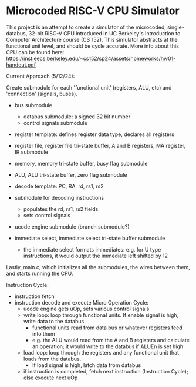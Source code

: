 # Microcoded RISC-V CPU Simulator

This project is an attempt to create a simulator of the microcoded, single-databus, 32-bit RISC-V CPU introduced in UC Berkeley's Introduction to Computer Architecture course (CS 152). This simulator abstracts at the functional unit level, and should be cycle accurate. More info about this CPU can be found here: https://inst.eecs.berkeley.edu/~cs152/sp24/assets/homeworks/hw01-handout.pdf


Current Approach (5/12/24):

Create submodule for each 'functional unit' (registers, ALU, etc) and 'connection' (signals, buses).

- bus submodule
    - databus submodule: a signed 32 bit number
    - control signals submodule

- register template: defines register data type, declares all registers
- register file, register file tri-state buffer, A and B registers, MA register, IR submodule

- memory, memory tri-state buffer, busy flag submodule

- ALU, ALU tri-state buffer, zero flag submodule

- decode template: PC, RA, rd, rs1, rs2
- submodule for decoding instructions
    - populates the rd, rs1, rs2 fields
    - sets control signals
- ucode engine submodule (branch submodule?)

- immediate select, immediate select tri-state buffer submodule
    - the immediate select formats immediates: e.g. for U type instructions, it would output
      the immediate left shifted by 12

Lastly, main.c, which initializes all the submodules, the wires between them, and starts running the CPU.


Instruction Cycle:
- instruction fetch
- instruction decode and execute
    Micro Operation Cycle:
    - ucode engine gets uOp, sets various control signals
    - write loop: loop through functional units. If enable signal is high, write data to the databus
        - functional units read from data bus or whatever registers feed into them 
        - e.g. the ALU would read from the A and B registers and calculate an operation; 
          it would write to the databus if ALUEn is set high
    - load loop: loop through the registers and any functional unit that loads from the databus. 
        - If load signal is high, latch data from databus
    - if instruction is completed, fetch next instruction (Instruction Cycle); else execute next uOp
